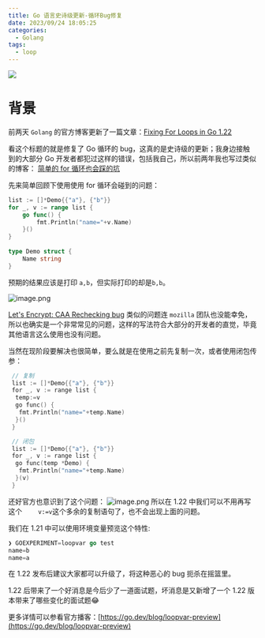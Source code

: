 ```yaml
---
title: Go 语言史诗级更新-循环Bug修复
date: 2023/09/24 18:05:25
categories:
  - Golang
tags:
  - loop
---
```

![](https://s2.loli.net/2023/09/24/rU7IujkPWX1TRQM.png)
# 背景

前两天 `Golang` 的官方博客更新了一篇文章：[Fixing For Loops in Go 1.22](https://go.dev/blog/loopvar-preview)

看这个标题的就是修复了 Go 循环的 bug，这真的是史诗级的更新；我身边接触到的大部分 Go 开发者都犯过这样的错误，包括我自己，所以前两年我也写过类似的博客：
[简单的 for 循环也会踩的坑](https://crossoverjie.top/2021/12/28/go/for-mistake/)

<!--more-->

先来简单回顾下使用使用 for 循环会碰到的问题：
```go
list := []*Demo{{"a"}, {"b"}}  
for _, v := range list {  
	go func() {  
		fmt.Println("name="+v.Name)  
	}()  
}  
  
type Demo struct {  
	Name string  
}
```

预期的结果应该是打印 `a,b`，但实际打印的却是`b,b`。

![image.png](https://s2.loli.net/2023/09/24/I98GMk5efvNUDbT.png)

[Let's Encrypt: CAA Rechecking bug](https://bugzilla.mozilla.org/show_bug.cgi?id=1619047)
类似的问题连 `mozilla` 团队也没能幸免，所以也确实是一个非常常见的问题，这样的写法符合大部分的开发者的直觉，毕竟其他语言这么使用也没有问题。

当然在现阶段要解决也很简单，要么就是在使用之前先复制一次，或者使用闭包传参：
```go
 // 复制
 list := []*Demo{{"a"}, {"b"}}  
 for _, v := range list {  
  temp:=v  
  go func() {  
   fmt.Println("name="+temp.Name)  
  }()  
 }

 // 闭包
 list := []*Demo{{"a"}, {"b"}}  
 for _, v := range list {  
  go func(temp *Demo) {  
   fmt.Println("name="+temp.Name)  
  }(v)  
 }
```


还好官方也意识到了这个问题：
![image.png](https://s2.loli.net/2023/09/24/6NTZSijCofypK54.png)
所以在 1.22 中我们可以不用再写这个 `    v:=v`这个多余的复制语句了，也不会出现上面的问题。

我们在 1.21 中可以使用环境变量预览这个特性:
```go
❯ GOEXPERIMENT=loopvar go test
name=b
name=a
```
在 1.22 发布后建议大家都可以升级了，将这种恶心的 bug 扼杀在摇篮里。

1.22 后带来了一个好消息是今后少了一道面试题，坏消息是又新增了一个 1.22 版本带来了哪些变化的面试题😂

更多详情可以参看官方播客：[https://go.dev/blog/loopvar-preview](https://go.dev/blog/loopvar-preview)